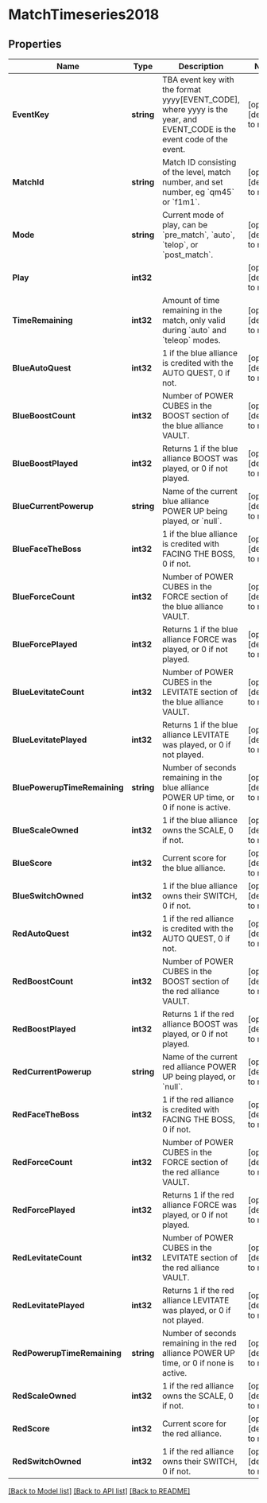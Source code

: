 # MatchTimeseries2018

## Properties
Name | Type | Description | Notes
------------ | ------------- | ------------- | -------------
**EventKey** | **string** | TBA event key with the format yyyy[EVENT_CODE], where yyyy is the year, and EVENT_CODE is the event code of the event. | [optional] [default to null]
**MatchId** | **string** | Match ID consisting of the level, match number, and set number, eg &#x60;qm45&#x60; or &#x60;f1m1&#x60;. | [optional] [default to null]
**Mode** | **string** | Current mode of play, can be &#x60;pre_match&#x60;, &#x60;auto&#x60;, &#x60;telop&#x60;, or &#x60;post_match&#x60;. | [optional] [default to null]
**Play** | **int32** |  | [optional] [default to null]
**TimeRemaining** | **int32** | Amount of time remaining in the match, only valid during &#x60;auto&#x60; and &#x60;teleop&#x60; modes. | [optional] [default to null]
**BlueAutoQuest** | **int32** | 1 if the blue alliance is credited with the AUTO QUEST, 0 if not. | [optional] [default to null]
**BlueBoostCount** | **int32** | Number of POWER CUBES in the BOOST section of the blue alliance VAULT. | [optional] [default to null]
**BlueBoostPlayed** | **int32** | Returns 1 if the blue alliance BOOST was played, or 0 if not played. | [optional] [default to null]
**BlueCurrentPowerup** | **string** | Name of the current blue alliance POWER UP being played, or &#x60;null&#x60;. | [optional] [default to null]
**BlueFaceTheBoss** | **int32** | 1 if the blue alliance is credited with FACING THE BOSS, 0 if not. | [optional] [default to null]
**BlueForceCount** | **int32** | Number of POWER CUBES in the FORCE section of the blue alliance VAULT. | [optional] [default to null]
**BlueForcePlayed** | **int32** | Returns 1 if the blue alliance FORCE was played, or 0 if not played. | [optional] [default to null]
**BlueLevitateCount** | **int32** | Number of POWER CUBES in the LEVITATE section of the blue alliance VAULT. | [optional] [default to null]
**BlueLevitatePlayed** | **int32** | Returns 1 if the blue alliance LEVITATE was played, or 0 if not played. | [optional] [default to null]
**BluePowerupTimeRemaining** | **string** | Number of seconds remaining in the blue alliance POWER UP time, or 0 if none is active. | [optional] [default to null]
**BlueScaleOwned** | **int32** | 1 if the blue alliance owns the SCALE, 0 if not. | [optional] [default to null]
**BlueScore** | **int32** | Current score for the blue alliance. | [optional] [default to null]
**BlueSwitchOwned** | **int32** | 1 if the blue alliance owns their SWITCH, 0 if not. | [optional] [default to null]
**RedAutoQuest** | **int32** | 1 if the red alliance is credited with the AUTO QUEST, 0 if not. | [optional] [default to null]
**RedBoostCount** | **int32** | Number of POWER CUBES in the BOOST section of the red alliance VAULT. | [optional] [default to null]
**RedBoostPlayed** | **int32** | Returns 1 if the red alliance BOOST was played, or 0 if not played. | [optional] [default to null]
**RedCurrentPowerup** | **string** | Name of the current red alliance POWER UP being played, or &#x60;null&#x60;. | [optional] [default to null]
**RedFaceTheBoss** | **int32** | 1 if the red alliance is credited with FACING THE BOSS, 0 if not. | [optional] [default to null]
**RedForceCount** | **int32** | Number of POWER CUBES in the FORCE section of the red alliance VAULT. | [optional] [default to null]
**RedForcePlayed** | **int32** | Returns 1 if the red alliance FORCE was played, or 0 if not played. | [optional] [default to null]
**RedLevitateCount** | **int32** | Number of POWER CUBES in the LEVITATE section of the red alliance VAULT. | [optional] [default to null]
**RedLevitatePlayed** | **int32** | Returns 1 if the red alliance LEVITATE was played, or 0 if not played. | [optional] [default to null]
**RedPowerupTimeRemaining** | **string** | Number of seconds remaining in the red alliance POWER UP time, or 0 if none is active. | [optional] [default to null]
**RedScaleOwned** | **int32** | 1 if the red alliance owns the SCALE, 0 if not. | [optional] [default to null]
**RedScore** | **int32** | Current score for the red alliance. | [optional] [default to null]
**RedSwitchOwned** | **int32** | 1 if the red alliance owns their SWITCH, 0 if not. | [optional] [default to null]

[[Back to Model list]](../README.md#documentation-for-models) [[Back to API list]](../README.md#documentation-for-api-endpoints) [[Back to README]](../README.md)



